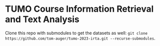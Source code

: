 # TUMO Course Information Retrieval and Text Analysis

Clone this repo with submodules to get the datasets as well: `git clone https://github.com/tom-auger/tumo-2023-irta.git --recurse-submodules`.
